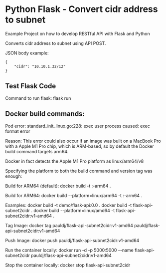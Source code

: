 # Python Flask - Convert cidr address to subnet
Example Project on how to develop RESTful API with Flask and Python

Converts cidr address to subnet using API POST. 

JSON body example: 

```
{
    "cidr": "10.10.1.32/12"
} 
```

## Test Flask Code 

Command to run flask: 
flask run 

## Docker build commands: 

Pod error: 
standard_init_linux.go:228: exec user process caused: exec format error

Reason: 
This error could also occur if an image was built on a MacBook Pro with a Apple M1 Pro chip, which is ARM-based, so by default the Docker build command targets arm64.

Docker in fact detects the Apple M1 Pro platform as linux/arm64/v8

Specifying the platform to both the build command and version tag was enough:

Build for ARM64 (default):
docker build -t <image-name>:<version>-arm64 .

Build for ARM64:
docker build --platform=linux/arm64 -t <image-name>:<version>-arm64 .

Examples: 
docker build -t demo/flask-api:0.0 .
docker build -t flask-api-subnet2cidr .
docker build --platform=linux/amd64 -t flask-api-subnet2cidr:v1-amd64 .

Tag Image: 
docker tag pauldj/flask-api-subnet2cidr:v1-amd64 pauldj/flask-api-subnet2cidr:v1-amd64

Push Image: 
docker push pauldj/flask-api-subnet2cidr:v1-amd64

Run the container locally: 
docker run -d -p 5000:5000 --name flask-api-subnet2cidr pauldj/flask-api-subnet2cidr:v1-amd64

Stop the container locally: 
docker stop flask-api-subnet2cidr
